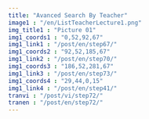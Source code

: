```yaml
---
title: "Avanced Search By Teacher"
image1 : "/en/ListTeacherLecture1.png"
img_title1 : "Picture 01"
img1_coords1 : "0,52,92,67"
img1_link1 : "/post/en/step67/"
img1_coords2 : "92,52,185,67"
img1_link2 : "/post/en/step70/"
img1_coords3 : "186,52,281,67"
img1_link3 : "/post/en/step73/"
img1_coords4 : "29,44,0,15"
img1_link4 : "/post/en/step41/"
tranvi : "/post/vi/step72/"
tranen : "/post/en/step72/"
---
```

